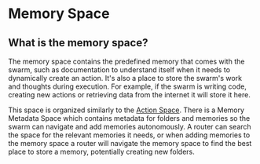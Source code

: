 # Memory Space
## What is the memory space?
The memory space contains the predefined memory that comes with the swarm, such as documentation to understand itself when it needs to dynamically create an action. It's also a place to store the swarm's work and thoughts during execution. For example, if the swarm is writing code, creating new actions or retrieving data from the internet it will store it here. 

This space is organized similarly to the [Action Space](action_space.md). There is a Memory Metadata Space which contains metadata for folders and memories so the swarm can navigate and add memories autonomously. A router can search the space for the relevant memories it needs, or when adding memories to the memory space a router will navigate the memory space to find the best place to store a memory, potentially creating new folders.
